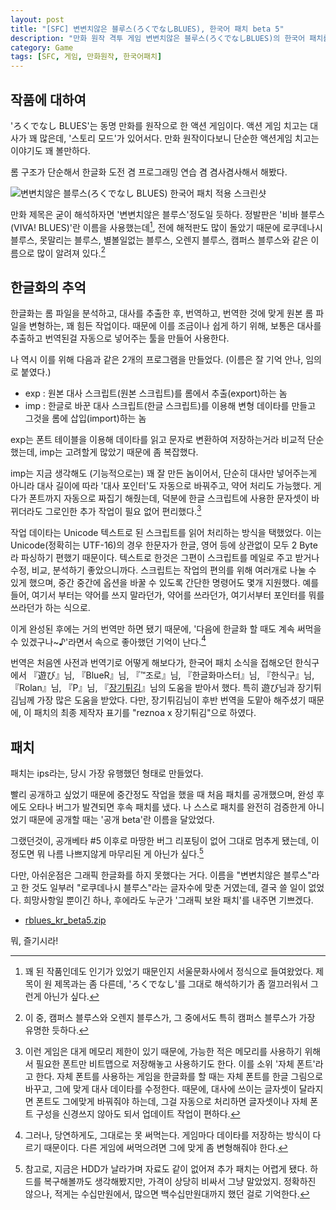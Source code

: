 ```yaml
---
layout: post
title: "[SFC] 변변치않은 블루스(ろくでなしBLUES), 한국어 패치 beta 5"
description: "만화 원작 격투 게임 변변치않은 블루스(ろくでなしBLUES)의 한국어 패치를 공개한다."
category: Game
tags: [SFC, 게임, 만화원작, 한국어패치]
---
```


## 작품에 대하여

'ろくでなし BLUES'는 동명 만화를 원작으로 한 액션 게임이다.
액션 게임 치고는 대사가 꽤 많은데, '스토리 모드'가 있어서다.
만화 원작이다보니 단순한 액션게임 치고는 이야기도 꽤 볼만하다.

롬 구조가 단순해서 한글화 도전 겸 프로그래밍 연습 겸 겸사겸사해서 해봤다.


![변변치않은 블루스(ろくでなし BLUES) 한국어 패치 적용 스크린샷](https://lh5.googleusercontent.com/-UrO3a3nH78k/VNUUO8m_HYI/AAAAAAAAO3Y/jMP8BFNCdyw/s0/rblues_kr.png "초반에 오프닝으로 나오는 화면 중 일부다. 롬 구조가 단순했기 때문에 작업 자체는 어렵지 않았다.")


만화 제목은 굳이 해석하자면 '변변치않은 블루스'정도일 듯하다.
정발판은 '비바 블루스(VIVA! BLUES)'란 이름을 사용했는데[^1],
전에 해적판도 많이 돌았기 때문에
로쿠데나시 블루스,
못말리는 블루스,
별볼일없는 블루스,
오렌지 블루스,
캠퍼스 블루스와 같은 이름으로 많이 알려져 있다.[^2]

[^1]: 꽤 된 작품인데도 인기가 있었기 때문인지 서울문화사에서 정식으로 들여왔었다. 제목이 원 제목과는 좀 다른데, 'ろくでなし'를 그대로 해석하기가 좀 껄끄러워서 그런게 아닌가 싶다.

[^2]: 이 중, 캠퍼스 블루스와 오렌지 블루스가, 그 중에서도 특히 캠퍼스 블루스가 가장 유명한 듯하다.



## 한글화의 추억

한글화는 롬 파일을 분석하고, 대사를 추출한 후, 번역하고, 번역한 것에 맞게 원본 롬 파일을 변형하는, 꽤 힘든 작업이다.
때문에 이를 조금이나 쉽게 하기 위해, 보통은 대사를 추출하고 번역된걸 자동으로 넣어주는 툴을 만들어 사용한다.

나 역시 이를 위해 다음과 같은 2개의 프로그램을 만들었다. (이름은 잘 기억 안나, 임의로 붙였다.)

- exp : 원본 대사 스크립트(원본 스크립트)를 롬에서 추출(export)하는 놈
- imp : 한글로 바꾼 대사 스크립트(한글 스크립트)를 이용해 변형 데이타를 만들고 그것을 롬에 삽입(import)하는 놈

exp는 폰트 테이블을 이용해 데이타를 읽고 문자로 변환하여 저장하는거라 비교적 단순했는데,
imp는 고려할게 많았기 때문에 좀 복잡했다.

imp는 지금 생각해도 (기능적으로는) 꽤 잘 만든 놈이어서,
단순히 대사만 넣어주는게 아니라 대사 길이에 따라 '대사 포인터'도 자동으로 바꿔주고, 약어 처리도 가능했다.
게다가 폰트까지 자동으로 짜집기 해줬는데,
덕분에 한글 스크립트에 사용한 문자셋이 바뀌더라도 그로인한 추가 작업이 필요 없어 편리했다.[^3]

[^3]: 이런 게임은 대게 메모리 제한이 있기 때문에, 가능한 적은 메모리를 사용하기 위해서 필요한 폰트만 비트맵으로 저장해놓고 사용하기도 한다. 이를 소위 '자체 폰트'라고 한다. 자체 폰트를 사용하는 게임을 한글화를 할 때는 자체 폰트를 한글 그림으로 바꾸고, 그에 맞게 대사 데이타를 수정한다. 때문에, 대사에 쓰이는 글자셋이 달라지면 폰트도 그에맞게 바꿔줘야 하는데, 그걸 자동으로 처리하면 글자셋이나 자체 폰트 구성을 신경쓰지 않아도 되서 업데이트 작업이 편하다.

작업 데이타는 Unicode 텍스트로 된 스크립트를 읽어 처리하는 방식을 택했었다.
이는 Unicode(정확히는 UTF-16)의 경우 한문자가 한글, 영어 등에 상관없이 모두 2 Byte라 파싱하기 편했기 때문이다.
텍스트로 한것은 그편이 스크립트를 메일로 주고 받거나 수정, 비교, 분석하기 좋았으니까다.
스크립트는 작업의 편의를 위해 여러개로 나눌 수 있게 했으며, 중간 중간에 옵션을 바꿀 수 있도록 간단한 명령어도 몇개 지원했다.
예를들어, 여기서 부터는 약어를 쓰지 말라던가, 약어를 쓰라던가, 여기서부터 포인터를 뭐를 쓰라던가 하는 식으로.

이게 완성된 후에는 거의 번역만 하면 됐기 때문에,
'다음에 한글화 할 때도 계속 써먹을 수 있겠구나~♪'라면서 속으로 좋아했던 기억이 난다.[^4]

[^4]: 그러나, 당연하게도, 그대로는 못 써먹는다. 게임마다 데이타를 저장하는 방식이 다르기 때문이다. 다른 게임에 써먹으려면 그에 맞게 좀 변형해줘야 한다.

번역은 처음엔 사전과 번역기로 어떻게 해보다가,
한국어 패치 소식을 접해오던 한식구에서
『遊び』님,
『BlueR』님,
『™조로』님,
『한글화마스터』님,
『한식구』님,
『Rolan』님,
『P』님,
『[장기튀김](http://blog.naver.com/ljw4702/)』님의 도움을 받아서 했다.
특히 遊び님과 장기튀김님께 가장 많은 도움을 받았다.
다만, 장기튀김님이 후반 번역을 도맡아 해주셨기 때문에,
이 패치의 최종 제작자 표기를 "reznoa x 장기튀김"으로 하였다.



## 패치

패치는 ips라는, 당시 가장 유행했던 형태로 만들었다.

빨리 공개하고 싶었기 때문에 중간정도 작업을 했을 때 처음 패치를 공개했으며,
완성 후에도 오타나 버그가 발견되면 후속 패치를 냈다.
나 스스로 패치를 완전히 검증한게 아니었기 때문에 공개할 때는 '공개 beta'란 이름을 달았었다.

그랬던것이, 공개베타 #5 이후로 마땅한 버그 리포팅이 없어 그대로 멈추게 됐는데,
이 정도면 뭐 나름 나쁘지않게 마무리된 게 아닌가 싶다.[^6]

[^6]: 참고로, 지금은 HDD가 날라가며 자료도 같이 없어져 추가 패치는 어렵게 됐다. 하드를 복구해볼까도 생각해봤지만, 가격이 상당히 비싸서 그냥 말았었지. 정확하진 않으나, 적게는 수십만원에서, 많으면 백수십만원대까지 했던 걸로 기억한다.

다만, 아쉬운점은 그래픽 한글화를 하지 못했다는 거다.
이름을 "변변치않은 블루스"라고 한 것도 일부러 "로쿠데나시 블루스"라는 글자수에 맞춘 거였는데,
결국 쓸 일이 없었다.
희망사항일 뿐이긴 하나, 후에라도 누군가 '그래픽 보완 패치'를 내주면 기쁘겠다.


- [rblues_kr_beta5.zip](https://docs.google.com/uc?id=0BwvGvF1Iv2uASGZWTjlldmJoSms&export=download "변변치않은 블루스 한국어 패치 beta #5")


뭐, 즐기시라!
